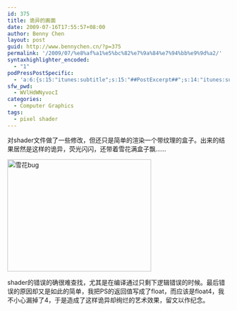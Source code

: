 ```yaml
---
id: 375
title: 诡异的画面
date: 2009-07-16T17:55:57+08:00
author: Benny Chen
layout: post
guid: http://www.bennychen.cn/?p=375
permalink: '/2009/07/%e8%af%a1%e5%bc%82%e7%9a%84%e7%94%bb%e9%9d%a2/'
syntaxhighlighter_encoded:
  - "1"
podPressPostSpecific:
  - 'a:6:{s:15:"itunes:subtitle";s:15:"##PostExcerpt##";s:14:"itunes:summary";s:15:"##PostExcerpt##";s:15:"itunes:keywords";s:17:"##WordPressCats##";s:13:"itunes:author";s:10:"##Global##";s:15:"itunes:explicit";s:7:"Default";s:12:"itunes:block";s:7:"Default";}'
sfw_pwd:
  - WVlHdWNyvocI
categories:
  - Computer Graphics
tags:
  - pixel shader
---
```

对shader文件做了一些修改，但还只是简单的渲染一个带纹理的盒子。出来的结果居然是这样的诡异，荧光闪闪，还带着雪花满盒子飘……

<a href="http://www.bennychen.cn/wp-content/uploads/2009/07/e697a0e6a087e9a298.jpg" class="highslide-image" onclick="return hs.expand(this);"><img class="size-full wp-image-376 alignnone" title="雪花bug" src="http://www.bennychen.cn/wp-content/uploads/2009/07/e697a0e6a087e9a298.jpg" alt="雪花bug" width="326" height="254" srcset="http://www.bennychen.cn/wp-content/uploads/2009/07/e697a0e6a087e9a298.jpg 407w, http://www.bennychen.cn/wp-content/uploads/2009/07/e697a0e6a087e9a298-300x233.jpg 300w, http://www.bennychen.cn/wp-content/uploads/2009/07/e697a0e6a087e9a298-385x300.jpg 385w" sizes="(max-width: 326px) 100vw, 326px" /></a>

shader的错误的确很难查找，尤其是在编译通过只剩下逻辑错误的时候。最后错误的原因却又是如此的简单，我把PS的返回值写成了float，而应该是float4，我不小心漏掉了4，于是造成了这样诡异却绚烂的艺术效果，留文以作纪念。